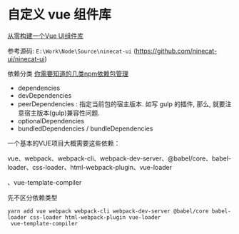 # 自定义 vue 组件库



[从零构建一个Vue UI组件库](https://segmentfault.com/a/1190000021937620)

参考源码: `E:\Work\Node\Source\ninecat-ui` (https://github.com/ninecat-ui/ninecat-ui)



依赖分类 [你需要知道的几类npm依赖包管理](https://zhuanlan.zhihu.com/p/29855253)

- dependencies
- devDependencies
- peerDependencies : 指定当前包的宿主版本. 如写 gulp 的插件, 那么, 就要注意宿主版本(gulp)兼容性问题.
- optionalDependencies
- bundledDependencies / bundleDependencies





一个基本的VUE项目大概需要这些依赖：

vue、webpack、webpack-cli、webpack-dev-server、@babel/core、babel-loader、css-loader、html-webpack-plugin、vue-loader

、vue-template-compiler



先不区分依赖类型

```node
yarn add vue webpack webpack-cli webpack-dev-server @babel/core babel-loader css-loader html-webpack-plugin vue-loader
 vue-template-compiler
```
